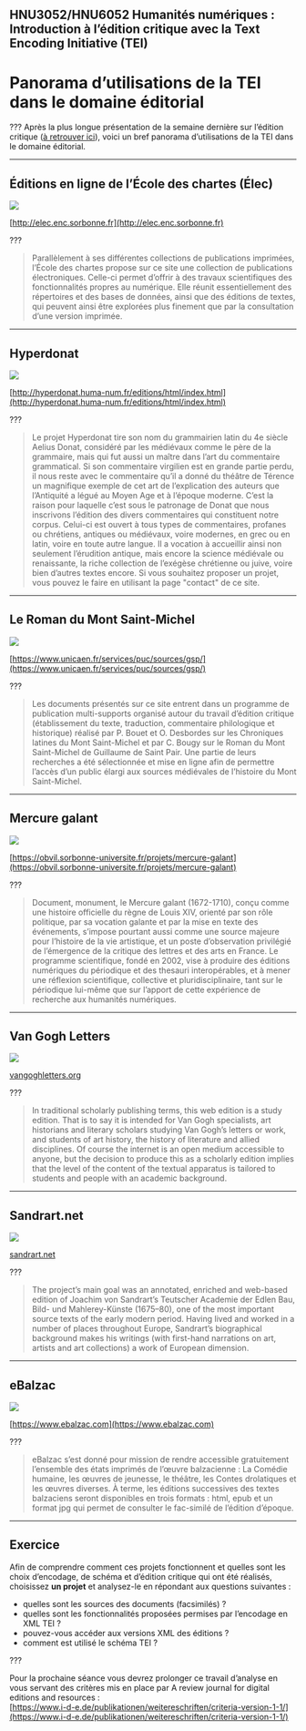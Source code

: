 ## HNU3052/HNU6052 Humanités numériques : Introduction à l’édition critique avec la Text Encoding Initiative (TEI)

# Panorama d’utilisations de la TEI dans le domaine éditorial

???
Après la plus longue présentation de la semaine dernière sur l’édition critique ([à retrouver ici](/03-xml/)), voici un bref panorama d’utilisations de la TEI dans le domaine éditorial.

---

## Éditions en ligne de l’École des chartes (Élec)
![](images/elec.png)

[http://elec.enc.sorbonne.fr](http://elec.enc.sorbonne.fr)

???

> Parallèlement à ses différentes collections de publications imprimées, l’École des chartes propose sur ce site une collection de publications électroniques. Celle-ci permet d’offrir à des travaux scientifiques des fonctionnalités propres au numérique. Elle réunit essentiellement des répertoires et des bases de données, ainsi que des éditions de textes, qui peuvent ainsi être explorées plus finement que par la consultation d’une version imprimée.

---

## Hyperdonat
![](images/hyperdonat.png)

[http://hyperdonat.huma-num.fr/editions/html/index.html](http://hyperdonat.huma-num.fr/editions/html/index.html)

???

> Le projet Hyperdonat tire son nom du grammairien latin du 4e siècle Aelius Donat, considéré par les médiévaux comme le père de la grammaire, mais qui fut aussi un maître dans l’art du commentaire grammatical. Si son commentaire virgilien est en grande partie perdu, il nous reste avec le commentaire qu’il a donné du théâtre de Térence un magnifique exemple de cet art de l’explication des auteurs que l’Antiquité a légué au Moyen Age et à l’époque moderne. C’est la raison pour laquelle c’est sous le patronage de Donat que nous inscrivons l’édition des divers commentaires qui constituent notre corpus. Celui-ci est ouvert à tous types de commentaires, profanes ou chrétiens, antiques ou médiévaux, voire modernes, en grec ou en latin, voire en toute autre langue. Il a vocation à accueillir ainsi non seulement l’érudition antique, mais encore la science médiévale ou renaissante, la riche collection de l’exégèse chrétienne ou juive, voire bien d’autres textes encore. Si vous souhaitez proposer un projet, vous pouvez le faire en utilisant la page "contact" de ce site.

---

## Le Roman du Mont Saint-Michel
![](images/mont-saint-michel.png)

[https://www.unicaen.fr/services/puc/sources/gsp/](https://www.unicaen.fr/services/puc/sources/gsp/)

???

> Les documents présentés sur ce site entrent dans un programme de publication multi-supports organisé autour du travail d’édition critique (établissement du texte, traduction, commentaire philologique et historique) réalisé par P. Bouet et O. Desbordes sur les Chroniques latines du Mont Saint-Michel et par C. Bougy sur le Roman du Mont Saint-Michel de Guillaume de Saint Pair. Une partie de leurs recherches a été sélectionnée et mise en ligne afin de permettre l’accès d’un public élargi aux sources médiévales de l’histoire du Mont Saint-Michel.

---

## Mercure galant
![](images/galant.png)

[https://obvil.sorbonne-universite.fr/projets/mercure-galant](https://obvil.sorbonne-universite.fr/projets/mercure-galant)

???

> Document, monument, le Mercure galant (1672-1710), conçu comme une histoire officielle du règne de Louis XIV, orienté par son rôle politique, par sa vocation galante et par la mise en texte des événements, s’impose pourtant aussi comme une source majeure pour l’histoire de la vie artistique, et un poste d’observation privilégié de l’émergence de la critique des lettres et des arts en France. Le programme scientifique, fondé en 2002, vise à produire des éditions numériques du périodique et des thesauri interopérables, et à mener une réflexion scientifique, collective et pluridisciplinaire, tant sur le périodique lui-même que sur l’apport de cette expérience de recherche aux humanités numériques.

---

## Van Gogh Letters
![](images/vg.png)

[vangoghletters.org](http://vangoghletters.org/vg/)

???

> In traditional scholarly publishing terms, this web edition is a study edition. That is to say it is intended for Van Gogh specialists, art historians and literary scholars studying Van Gogh’s letters or work, and students of art history, the history of literature and allied disciplines. Of course the internet is an open medium accessible to anyone, but the decision to produce this as a scholarly edition implies that the level of the content of the textual apparatus is tailored to students and people with an academic background.

---

## Sandrart.net
![](images/sandrart.png)


[sandrart.net](http://www.sandrart.net/en/project/)

???
> The project’s main goal was an annotated, enriched and web-based edition of Joachim von Sandrart’s Teutscher Academie der Edlen Bau, Bild- und Mahlerey-Künste (1675–80), one of the most important source texts of the early modern period. Having lived and worked in a number of places throughout Europe, Sandrart’s biographical background makes his writings (with first-hand narrations on art, artists and art collections) a work of European dimension.

---

## eBalzac
![](images/ebalzac.png)

[https://www.ebalzac.com](https://www.ebalzac.com)

???

> eBalzac s’est donné pour mission de rendre accessible gratuitement l’ensemble des états imprimés de l’œuvre balzacienne : La Comédie humaine, les œuvres de jeunesse, le théâtre, les Contes drolatiques et les œuvres diverses. À terme, les éditions successives des textes balzaciens seront disponibles en trois formats : html, epub et un format jpg qui permet de consulter le fac-similé de l’édition d’époque.

---

## Exercice
Afin de comprendre comment ces projets fonctionnent et quelles sont les choix d’encodage, de schéma et d’édition critique qui ont été réalisés, choisissez **un projet** et analysez-le en répondant aux questions suivantes :

- quelles sont les sources des documents (facsimilés) ?
- quelles sont les fonctionnalités proposées permises par l’encodage en XML TEI ?
- pouvez-vous accéder aux versions XML des éditions ?
- comment est utilisé le schéma TEI ?

???

Pour la prochaine séance vous devrez prolonger ce travail d’analyse en vous servant des critères mis en place par A review journal for digital editions and resources :  
[https://www.i-d-e.de/publikationen/weitereschriften/criteria-version-1-1/](https://www.i-d-e.de/publikationen/weitereschriften/criteria-version-1-1/)
